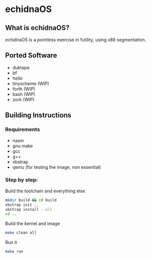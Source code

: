 # echidnaOS

## What is echidnaOS?

echidnaOS is a pointless exercise in futility, using x86 segmentation.

## Ported Software
- duktape
- bf
- hello
- tinyscheme (WIP)
- forth (WIP)
- bash (WIP)
- zork (WIP)

## Building Instructions

### Requirements

* nasm
* gnu make
* gcc
* g++
* xbstrap
* qemu (for testing the image, non essential)

### Step by step:

Build the toolchain and everything else
```bash
mkdir build && cd build
xbstrap init ..
xbstrap install --all
cd ..
```

Build the kernel and image
```bash
make clean all
```

Run it
```bash
make run
```
